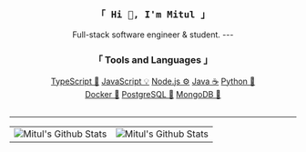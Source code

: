 <div align="center">
	<h3><samp>「 Hi 👋, I'm Mitul 」</samp></h3> 
</div>

<div align="center">
	<p>Full-stack software engineer & student. 
<!--         <br><a href="https://nico.engineer">Want to know more about me?</a></p> -->
	---
	<samp> 
		<h3>「 Tools and Languages 」</h4>
		<a href="https://www.typescriptlang.org/">TypeScript 🧰</a>
		<a href="https://www.javascript.com/">JavaScript 💡</a>
		<a href="https://nodejs.org/">Node.js ⚙️</a>
		<a href="https://www.oracle.com/java/">Java ☕</a>
		<a href="https://www.python.org/">Python 🐍</a><br>
		<a href="https://www.docker.com/">Docker 🐳</a>
		<a href="https://www.mongodb.com/">PostgreSQL 🐘</a>
		<a href="https://www.postgresql.org/">MongoDB 🍃</a>
	</samp>
	<br>
	<samp> 
		<!--<h3>「 Learning 」</h4>-->
		<!--<a href="https://llvm.org/">C 💤</a>-->
		<!--<a href="https://www.rust-lang.org/">Rust 🦀</a><br>-->
		<!--<a href="https://www.haskell.org/">Haskell 🧮</a>-->
		<!--<a href="https://kubernetes.io/">Kubernetes ☸️</a>-->
	</samp>
	<br>
	<hr/>
		<table align="center">
				<tr>
					<td><img alt="Mitul's Github Stats" src="https://github-readme-stats.vercel.app/api/top-langs/?username=chavda-mitul&text_color=9f9f9f&bg_color=00000000&langs_count=10&layout=compact&hide=css,html,shell,dockerfile,powershell,markdown" /></td>
					<td><img alt="Mitul's Github Stats" src="https://github-readme-stats.vercel.app/api?username=chavda-mitul&count_private=true&text_color=9f9f9f&bg_color=00000000&hide=stars&include_all_commits=true&show_icons=true" /></td>
				</tr>
		</table>
</div>

